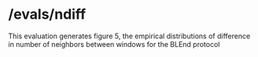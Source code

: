 # /evals/ndiff
This evaluation generates figure 5, the empirical distributions of difference in number of neighbors between windows for the BLEnd protocol